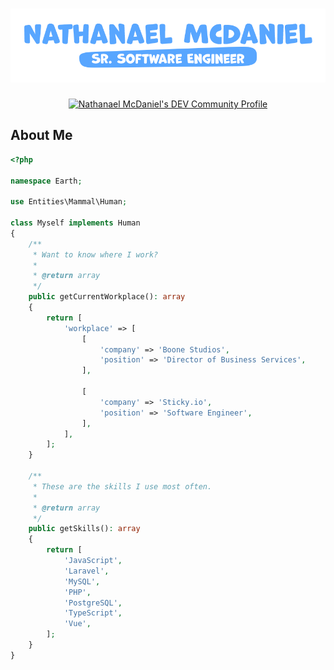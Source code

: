 # [![GitHub Header](https://raw.githubusercontent.com/leemcd56/leemcd56/main/assets/banner.png)](https://nathanael.rocks/)

<p align="center">
    <a href="https://dev.to/leemcd56">
        <img src="https://practicaldev-herokuapp-com.freetls.fastly.net/assets/rainbowdev.svg" alt="Nathanael McDaniel's DEV Community Profile" height="30" width="30">
    </a>
</p>

## About Me

```php
<?php

namespace Earth;

use Entities\Mammal\Human;

class Myself implements Human
{
    /**
     * Want to know where I work?
     *
     * @return array
     */
    public getCurrentWorkplace(): array
    {
        return [
            'workplace' => [
                [
                    'company' => 'Boone Studios',
                    'position' => 'Director of Business Services',
                ],

                [
                    'company' => 'Sticky.io',
                    'position' => 'Software Engineer',
                ],
            ],
        ];
    }

    /**
     * These are the skills I use most often.
     *
     * @return array
     */
    public getSkills(): array
    {
        return [
            'JavaScript',
            'Laravel',
            'MySQL',
            'PHP',
            'PostgreSQL',
            'TypeScript',
            'Vue',
        ];
    }
}
```

